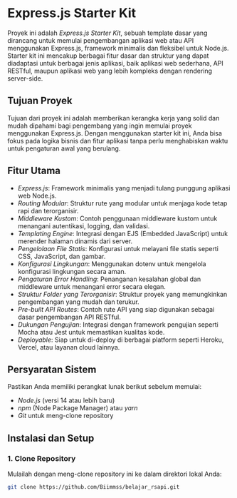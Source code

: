 # Express.js Starter Kit

Proyek ini adalah *Express.js Starter Kit*, sebuah template dasar yang dirancang untuk memulai pengembangan aplikasi web atau API menggunakan Express.js, framework minimalis dan fleksibel untuk Node.js. Starter kit ini mencakup berbagai fitur dasar dan struktur yang dapat diadaptasi untuk berbagai jenis aplikasi, baik aplikasi web sederhana, API RESTful, maupun aplikasi web yang lebih kompleks dengan rendering server-side.

## Tujuan Proyek

Tujuan dari proyek ini adalah memberikan kerangka kerja yang solid dan mudah dipahami bagi pengembang yang ingin memulai proyek menggunakan Express.js. Dengan menggunakan starter kit ini, Anda bisa fokus pada logika bisnis dan fitur aplikasi tanpa perlu menghabiskan waktu untuk pengaturan awal yang berulang.

## Fitur Utama

- *Express.js*: Framework minimalis yang menjadi tulang punggung aplikasi web Node.js.
- *Routing Modular*: Struktur rute yang modular untuk menjaga kode tetap rapi dan terorganisir.
- *Middleware Kustom*: Contoh penggunaan middleware kustom untuk menangani autentikasi, logging, dan validasi.
- *Templating Engine*: Integrasi dengan EJS (Embedded JavaScript) untuk merender halaman dinamis dari server.
- *Pengelolaan File Statis*: Konfigurasi untuk melayani file statis seperti CSS, JavaScript, dan gambar.
- *Konfigurasi Lingkungan*: Menggunakan dotenv untuk mengelola konfigurasi lingkungan secara aman.
- *Pengaturan Error Handling*: Penanganan kesalahan global dan middleware untuk menangani error secara elegan.
- *Struktur Folder yang Terorganisir*: Struktur proyek yang memungkinkan pengembangan yang mudah dan terukur.
- *Pre-built API Routes*: Contoh rute API yang siap digunakan sebagai dasar pengembangan API RESTful.
- *Dukungan Pengujian*: Integrasi dengan framework pengujian seperti Mocha atau Jest untuk memastikan kualitas kode.
- *Deployable*: Siap untuk di-deploy di berbagai platform seperti Heroku, Vercel, atau layanan cloud lainnya.

## Persyaratan Sistem

Pastikan Anda memiliki perangkat lunak berikut sebelum memulai:

- *Node.js* (versi 14 atau lebih baru)
- *npm* (Node Package Manager) atau *yarn*
- *Git* untuk meng-clone repository

## Instalasi dan Setup

### 1. Clone Repository

Mulailah dengan meng-clone repository ini ke dalam direktori lokal Anda:

```bash
git clone https://github.com/Biimmss/belajar_rsapi.git
